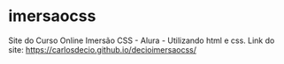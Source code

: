 # imersaocss
Site do Curso Online Imersão CSS - Alura - Utilizando html e css.
Link do site: https://carlosdecio.github.io/decioimersaocss/

